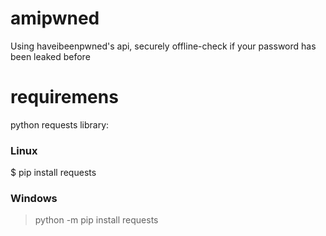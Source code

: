 # amipwned
Using haveibeenpwned's api, securely offline-check if your password has been leaked before

# requiremens
python requests library:

### Linux
$ pip install requests 

### Windows
> python -m pip install requests
